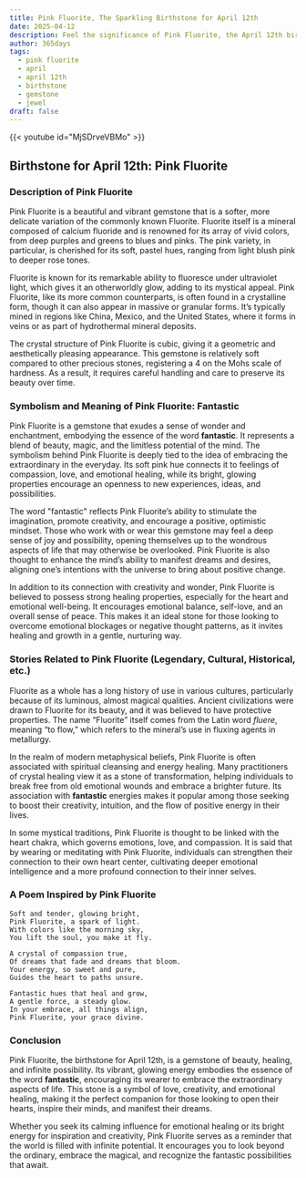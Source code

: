 ```yaml
---
title: Pink Fluorite, The Sparkling Birthstone for April 12th
date: 2025-04-12
description: Feel the significance of Pink Fluorite, the April 12th birthstone symbolizing Fantastic. Let its beauty and meaning brighten your day.
author: 365days
tags:
  - pink fluorite
  - april
  - april 12th
  - birthstone
  - gemstone
  - jewel
draft: false
---
```


{{< youtube id="MjSDrveVBMo" >}}

## Birthstone for April 12th: Pink Fluorite

### Description of Pink Fluorite

Pink Fluorite is a beautiful and vibrant gemstone that is a softer, more delicate variation of the commonly known Fluorite. Fluorite itself is a mineral composed of calcium fluoride and is renowned for its array of vivid colors, from deep purples and greens to blues and pinks. The pink variety, in particular, is cherished for its soft, pastel hues, ranging from light blush pink to deeper rose tones.

Fluorite is known for its remarkable ability to fluoresce under ultraviolet light, which gives it an otherworldly glow, adding to its mystical appeal. Pink Fluorite, like its more common counterparts, is often found in a crystalline form, though it can also appear in massive or granular forms. It’s typically mined in regions like China, Mexico, and the United States, where it forms in veins or as part of hydrothermal mineral deposits.

The crystal structure of Pink Fluorite is cubic, giving it a geometric and aesthetically pleasing appearance. This gemstone is relatively soft compared to other precious stones, registering a 4 on the Mohs scale of hardness. As a result, it requires careful handling and care to preserve its beauty over time.

### Symbolism and Meaning of Pink Fluorite: Fantastic

Pink Fluorite is a gemstone that exudes a sense of wonder and enchantment, embodying the essence of the word **fantastic**. It represents a blend of beauty, magic, and the limitless potential of the mind. The symbolism behind Pink Fluorite is deeply tied to the idea of embracing the extraordinary in the everyday. Its soft pink hue connects it to feelings of compassion, love, and emotional healing, while its bright, glowing properties encourage an openness to new experiences, ideas, and possibilities.

The word "fantastic" reflects Pink Fluorite’s ability to stimulate the imagination, promote creativity, and encourage a positive, optimistic mindset. Those who work with or wear this gemstone may feel a deep sense of joy and possibility, opening themselves up to the wondrous aspects of life that may otherwise be overlooked. Pink Fluorite is also thought to enhance the mind’s ability to manifest dreams and desires, aligning one’s intentions with the universe to bring about positive change.

In addition to its connection with creativity and wonder, Pink Fluorite is believed to possess strong healing properties, especially for the heart and emotional well-being. It encourages emotional balance, self-love, and an overall sense of peace. This makes it an ideal stone for those looking to overcome emotional blockages or negative thought patterns, as it invites healing and growth in a gentle, nurturing way.

### Stories Related to Pink Fluorite (Legendary, Cultural, Historical, etc.)

Fluorite as a whole has a long history of use in various cultures, particularly because of its luminous, almost magical qualities. Ancient civilizations were drawn to Fluorite for its beauty, and it was believed to have protective properties. The name “Fluorite” itself comes from the Latin word _fluere_, meaning “to flow,” which refers to the mineral’s use in fluxing agents in metallurgy.

In the realm of modern metaphysical beliefs, Pink Fluorite is often associated with spiritual cleansing and energy healing. Many practitioners of crystal healing view it as a stone of transformation, helping individuals to break free from old emotional wounds and embrace a brighter future. Its association with **fantastic** energies makes it popular among those seeking to boost their creativity, intuition, and the flow of positive energy in their lives.

In some mystical traditions, Pink Fluorite is thought to be linked with the heart chakra, which governs emotions, love, and compassion. It is said that by wearing or meditating with Pink Fluorite, individuals can strengthen their connection to their own heart center, cultivating deeper emotional intelligence and a more profound connection to their inner selves.

### A Poem Inspired by Pink Fluorite

```
Soft and tender, glowing bright,  
Pink Fluorite, a spark of light.  
With colors like the morning sky,  
You lift the soul, you make it fly.

A crystal of compassion true,  
Of dreams that fade and dreams that bloom.  
Your energy, so sweet and pure,  
Guides the heart to paths unsure.

Fantastic hues that heal and grow,  
A gentle force, a steady glow.  
In your embrace, all things align,  
Pink Fluorite, your grace divine.
```

### Conclusion

Pink Fluorite, the birthstone for April 12th, is a gemstone of beauty, healing, and infinite possibility. Its vibrant, glowing energy embodies the essence of the word **fantastic**, encouraging its wearer to embrace the extraordinary aspects of life. This stone is a symbol of love, creativity, and emotional healing, making it the perfect companion for those looking to open their hearts, inspire their minds, and manifest their dreams.

Whether you seek its calming influence for emotional healing or its bright energy for inspiration and creativity, Pink Fluorite serves as a reminder that the world is filled with infinite potential. It encourages you to look beyond the ordinary, embrace the magical, and recognize the fantastic possibilities that await.